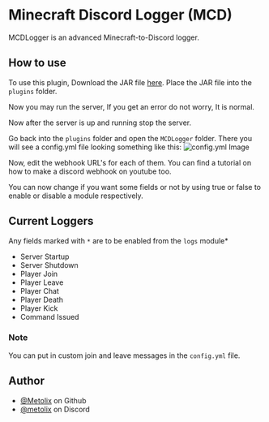 
# Minecraft Discord Logger (MCD)

MCDLogger is an advanced Minecraft-to-Discord logger.

## How to use
To use this plugin, Download the JAR file [here](https://github.com/Metolix/MCDLogger/blob/main/MCDLogger.jar). Place the JAR file into the `plugins` folder.

Now you may run the server, If you get an error do not worry, It is normal.

Now after the server is up and running stop the server.

Go back into the `plugins` folder and open the `MCDLogger` folder. There you will see a config.yml file looking something like this:
![config.yml Image](https://github.com/Metolix/MCDLogger/blob/main/image.png)

Now, edit the webhook URL's for each of them. You can find a tutorial on how to make a discord webhook on youtube too.

You can now change if you want some fields or not by using true or false to enable or disable a module respectively.

## Current Loggers
Any fields marked with `*` are to be enabled from the `logs` module*

- Server Startup
- Server Shutdown
- Player Join
- Player Leave
- Player Chat
- Player Death
- Player Kick
- Command Issued

### Note

You can put in custom join and leave messages in the `config.yml` file.


## Author

- [@Metolix](https://github.com/Metolix) on Github
- [@metolix](https://discord.com/users/807146991179399178) on Discord